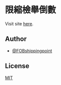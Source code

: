 # 限縮檢舉倒數

Visit site [here](https://traffic-war-is-coming.onrender.com/).

<!-- ## Screenshots

![App Screenshot](https://i.imgur.com/0U6Z7fd.png)
![App Screenshot](https://i.imgur.com/ejwFDaS.png)
![App Screenshot](https://i.imgur.com/kFoNcui.png)

## Libraries

- [Cropper.js](https://fengyuanchen.github.io/cropperjs/)
- [html-to-image](https://github.com/bubkoo/html-to-image)
- [Picnic CSS](https://picnicss.com/)

## Developing

To devlop run

```sh
npm run dev
``` -->

## Author

- [@FOBshippingpoint](https://github.com/FOBshippingpoint)

## License

[MIT](https://choosealicense.com/licenses/mit/)
